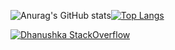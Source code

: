 
![Anurag's GitHub stats](https://github-readme-stats.vercel.app/api?username=ThiagoJv-pro&theme=midnight-purple&show_icons=true)[![Top Langs](https://github-readme-stats.vercel.app/api/top-langs/?username=ThiagoJv-pro&theme=midnight-purple&layout=compact)](https://github.com/anuraghazra/github-readme-stats)

[![Dhanushka StackOverflow](https://github-readme-stackoverflow.vercel.app/?userID=18218257)](https://stackoverflow.com/users/18218257/thiago-de-jesus-vieira)
